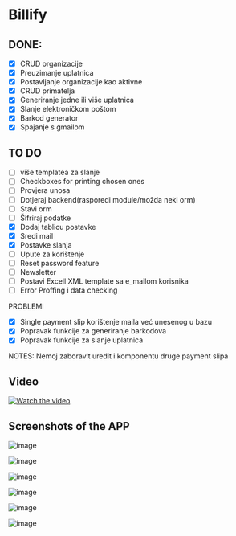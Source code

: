# Billify

## DONE:

- [x] CRUD organizacije
- [x] Preuzimanje uplatnica
- [x] Postavljanje organizacije kao aktivne
- [x] CRUD primatelja
- [x] Generiranje jedne ili više uplatnica
- [x] Slanje elektroničkom poštom
- [x] Barkod generator
- [x] Spajanje s gmailom

## TO DO

- [ ] više templatea za slanje
- [ ] Checkboxes for printing chosen ones
- [ ] Provjera unosa
- [ ] Dotjeraj backend(rasporedi module/možda neki orm)
- [ ] Stavi orm
- [ ] Šifriraj podatke
- [x] Dodaj tablicu postavke
- [x] Sredi mail
- [x] Postavke slanja
- [ ] Upute za korištenje
- [ ] Reset password feature
- [ ] Newsletter
- [ ] Postavi Excell XML template sa e_mailom korisnika
- [ ] Error Proffing i data checking

PROBLEMI

- [x] Single payment slip korištenje maila već unesenog u bazu
- [x] Popravak funkcije za generiranje barkodova
- [x] Popravak funkcije za slanje uplatnica

NOTES: Nemoj zaboravit uredit i komponentu druge payment slipa

## Video

[![Watch the video](![image](https://github.com/NevenDavidovic/Billify/assets/57957655/68487e47-910f-413e-9c5a-e6eb6e392d00))](https://www.youtube.com/watch?v=peFxjsStzwg&ab_channel=NevenDavidovi%C4%87)


## Screenshots of the APP

![image](https://github.com/NevenDavidovic/Billify/assets/57957655/68487e47-910f-413e-9c5a-e6eb6e392d00)

![image](https://github.com/NevenDavidovic/Billify/assets/57957655/676901bf-6895-4a71-8f85-32dce078ebf5)

![image](https://github.com/NevenDavidovic/Billify/assets/57957655/bd682db5-25d4-4057-9de8-2e5bb5086a60)

![image](https://github.com/NevenDavidovic/Billify/assets/57957655/bc0c4105-3503-4a7a-b147-5f9f975c4062)

![image](https://github.com/NevenDavidovic/Billify/assets/57957655/f92252a1-73f6-4a26-8d45-83890f9461bd)

![image](https://github.com/NevenDavidovic/Billify/assets/57957655/aa71ca56-4072-401e-ad9d-ad34e2ed9a53)
